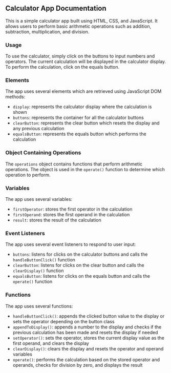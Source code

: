 Calculator App Documentation
----------------------------

This is a simple calculator app built using HTML, CSS, and JavaScript. It allows users to perform basic arithmetic operations such as addition, subtraction, multiplication, and division.

### Usage

To use the calculator, simply click on the buttons to input numbers and operators. The current calculation will be displayed in the calculator display. To perform the calculation, click on the equals button.

### Elements

The app uses several elements which are retrieved using JavaScript DOM methods:

-   `display`: represents the calculator display where the calculation is shown
-   `buttons`: represents the container for all the calculator buttons
-   `clearButton`: represents the clear button which resets the display and any previous calculation
-   `equalsButton`: represents the equals button which performs the calculation

### Object Containing Operations

The `operations` object contains functions that perform arithmetic operations. The object is used in the `operate()` function to determine which operation to perform.

### Variables

The app uses several variables:

-   `firstOperator`: stores the first operator in the calculation
-   `firstOperand`: stores the first operand in the calculation
-   `result`: stores the result of the calculation

### Event Listeners

The app uses several event listeners to respond to user input:

-   `buttons`: listens for clicks on the calculator buttons and calls the `handleButtonClick()` function
-   `clearButton`: listens for clicks on the clear button and calls the `clearDisplay()` function
-   `equalsButton`: listens for clicks on the equals button and calls the `operate()` function

### Functions

The app uses several functions:

-   `handleButtonClick()`: appends the clicked button value to the display or sets the operator depending on the button class
-   `appendToDisplay()`: appends a number to the display and checks if the previous calculation has been made and resets the display if needed
-   `setOperator()`: sets the operator, stores the current display value as the first operand, and clears the display
-   `clearDisplay()`: clears the display and resets the operator and operand variables
-   `operate()`: performs the calculation based on the stored operator and operands, checks for division by zero, and displays the result
